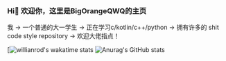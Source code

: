
### Hi👋 欢迎你，这里是BigOrangeQWQ的主页

我 -> 一个普通的大一学生
   -> 正在学习c/kotlin/c++/python
   -> 拥有许多的 shit code style repository
   -> 欢迎大佬指点！
   
 [![willianrod's wakatime stats](https://github-readme-stats.vercel.app/api/wakatime?username=OrangeQWQ)
 ![Anurag's GitHub stats](https://github-readme-stats.vercel.app/api?username=BigOrangeQWQ&show_icons=true&theme=gruvbox)

